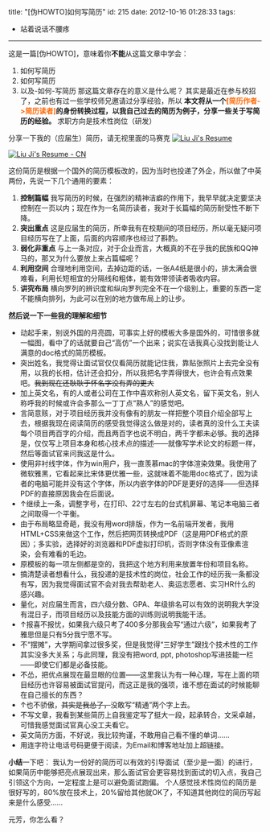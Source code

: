 title: "[伪HOWTO]如何写简历"
id: 215
date: 2012-10-16 01:28:33
tags: 
- 站着说话不腰疼
---

这是一篇[伪HOWTO]，意味着你**不能**从这篇文章中学会：

1.  如何写简历
2.  如何写简历
3.  以及-如何-写简历
那这篇文章存在的意义是什么呢？
其实是最近在参与校招了，之前也有过一些学校师兄邀请过分享经验，所以
**本文将从一个<span style="color:#f60;">[简历作者->简历读者]</span>的身份转换过程，以我自己过去的简历为例子，分享一些关于写简历的经验。**
求职方向是技术性岗位（研发）
<!--more-->

分享一下我的（应届生）简历，请无视里面的马赛克
[![Liu Ji's Resume](http://jimliu.net/wp-content/uploads/2012/10/Liu-Jis-Resume-223x300.jpg "Liu Ji's Resume")](http://jimliu.net/wp-content/uploads/2012/10/Liu-Jis-Resume.jpg)

[![Liu Ji's Resume - CN](http://jimliu.net/wp-content/uploads/2012/10/Liu-Jis-Resume-CN-232x300.jpg "Liu Ji's Resume - CN")](http://jimliu.net/wp-content/uploads/2012/10/Liu-Jis-Resume-CN.jpg)

这份简历是根据一个国外的简历模板改的，因为当时也投递了外企，所以做了中英两份，先说一下几个通用的要素：

1.  **控制篇幅**
我写简历的时候，在强烈的精神洁癖的作用下，我早早就决定要坚决控制在一页以内；现在作为一名简历读者，我对于长篇幅的简历耐受性不断下降。
2.  **突出重点**
这是应届生的简历，所幸我有在校期间的项目经历，所以毫无疑问项目经历写在了上面，后面的内容顺序也经过了斟酌。
3.  **弱化非重点**
与上一条对应，对于企业而言，大概真的不在乎我的民族和QQ神马的，那又为什么要放上来占篇幅呢？
4.  **利用空间**
合理地利用空间，去掉边距的话，一张A4纸是很小的，排太满会很难看，利用长短相宜的分隔线和粗体，能有效带领读者吸收内容。
5.  **讲究布局**
横向罗列的辨识度和纵向罗列完全不在一个级别上，重要的东西一定不能横向排列，为此可以在别的地方做布局上的让步。

**然后说一下一些我的理解和细节**

*   动起手来，别说外国的月亮圆，可事实上好的模板大多是国外的，可惜很多就一幅图，看中了的话就要自己“高仿”一个出来；说实在话我真心没找到能让人满意的doc格式的简历模板。
*   突出姓名，我觉得让面试官仅仅看简历就能记住我，靠贴张照片上去完全没有用，以我的长相，估计还会扣分，所以我把名字弄得很大，也许会有点效果吧。<del datetime="2012-10-15T15:45:32+00:00">我到现在还耿耿于怀名字没有弄的更大</del>
*   加上英文名，有的人或者公司在工作中喜欢称别人英文名，留下英文名，别人称呼我的时候或许会多那么一丁丁点“熟人”的感觉吧。
*   言简意赅，对于项目经历我并没有像有的朋友一样把整个项目介绍全部写上去，根据我现在阅读简历的感受我觉得这么做是对的，读者真的没什么工夫读每个项目两百字的介绍，而且两百字也说不明白，两千字都未必够。我的选择是，仅仅写上项目本身和核心技术点的描述——就像写学术论文的标题一样，然后等面试官来问我这是什么。
*   使用非衬线字体，作为win用户，我一直羡慕mac的字体渲染效果。我使用了微软雅黑，它看起来比宋体更优雅一些，这就味着不能用doc格式了，因为读者的电脑可能并没有这个字体，所以内嵌字体的PDF是更好的选择——但选择PDF的直接原因我会在后面说。
*   ↑继续上一条，调整字号，在打印、22寸左右的台式机屏幕、笔记本电脑三者之间取得一个平衡。
*   由于布局略显奇葩，我没有用word排版，作为一名前端开发者，我用HTML+CSS来做这个工作，然后把网页转换成PDF（这是用PDF格式的原因）；多实验，选择好的浏览器和PDF虚拟打印机，否则字体没有亚像素渲染，会有难看的毛边。
*   原模板的每一项左侧都是空的，我把这个地方利用来放置年份和项目名称。
*   搞清楚读者想看什么，我投递的是技术性的岗位，社会工作的经历我一条都没有写，因为我觉得面试官不会对我去帮助老人、奥运志愿者、实习HR什么的感兴趣。
*   量化，对应届生而言，四六级分数、GPA、年级排名可以有效的说明我大学没有混日子，而项目经历以及技能方面的训练则说明我能干活。
*   ↑报喜不报忧，如果我六级只考了400多分那我会写“通过六级”，如果我考了雅思但是只有5分我宁愿不写。
*   不“摆摊”，大学期间拿过很多奖，但是我觉得“三好学生”跟找个技术性的工作其实没多大关系；与此同理，我没有把word, ppt, photoshop写进技能一栏——即使它们都是必备技能。
*   不怂，把优点展现在最显眼的位置——这里我认为有一种心理，写在上面的项目经历也许容易被面试官提问，而这正是我的强项，谁不想在面试的时候能聊在自己擅长的东西？
*   ↑也不骄傲，<del datetime="2012-10-15T15:45:32+00:00">其实是我怂了，</del>没敢写“精通”两个字上去。
*   不写文章，我看到某些简历上自我鉴定写了挺大一段，起承转合，文采卓越，可惜我感觉面试官真心没工夫看它。
*   英文简历方面，不好说，我比较拘谨，不敢用自己看不懂的单词……
*   用连字符让电话号码更便于阅读，为Email和博客地址加上超链接。

**小结**一下吧：
我认为一份好的简历可以有效的引导面试（至少是一面）的进行，如果简历中能够把亮点展现出来，那么面试官会更容易找到面试的切入点，我自己引领这个方向，一定程度上是可以避免面试跑偏。
个人感觉技术性岗位的简历是很好写的，80%放在技术上，20%留给其他就OK了，不知道其他岗位的简历写起来是什么感受……

元芳，你怎么看？